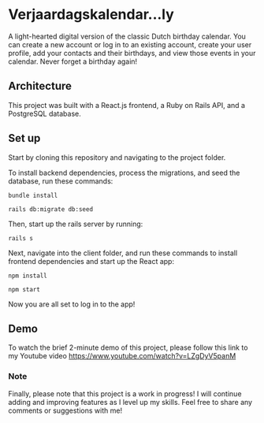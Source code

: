 # Verjaardagskalendar...ly 
A light-hearted digital version of the classic Dutch birthday calendar. You can create a new account or log in to an existing account, create your user profile, add your contacts and their birthdays, and view those events in your calendar. Never forget a birthday again!

## Architecture
This project was built with a React.js frontend, a Ruby on Rails API, and a PostgreSQL database.

## Set up
Start by cloning this repository and navigating to the project folder. 


To install backend dependencies, process the migrations, and seed the database, run these commands:

`bundle install`

`rails db:migrate db:seed`

Then, start up the rails server by running: 

`rails s`


Next, navigate into the client folder, and run these commands to install frontend dependencies and start up the React app:

`npm install`

`npm start`


Now you are all set to log in to the app!

## Demo
To watch the brief 2-minute demo of this project, please follow this link to my Youtube video
https://www.youtube.com/watch?v=LZgDyV5panM

### Note
Finally, please note that this project is a work in progress! I will continue adding and improving features as I level up my skills. Feel free to share any comments or suggestions with me!
